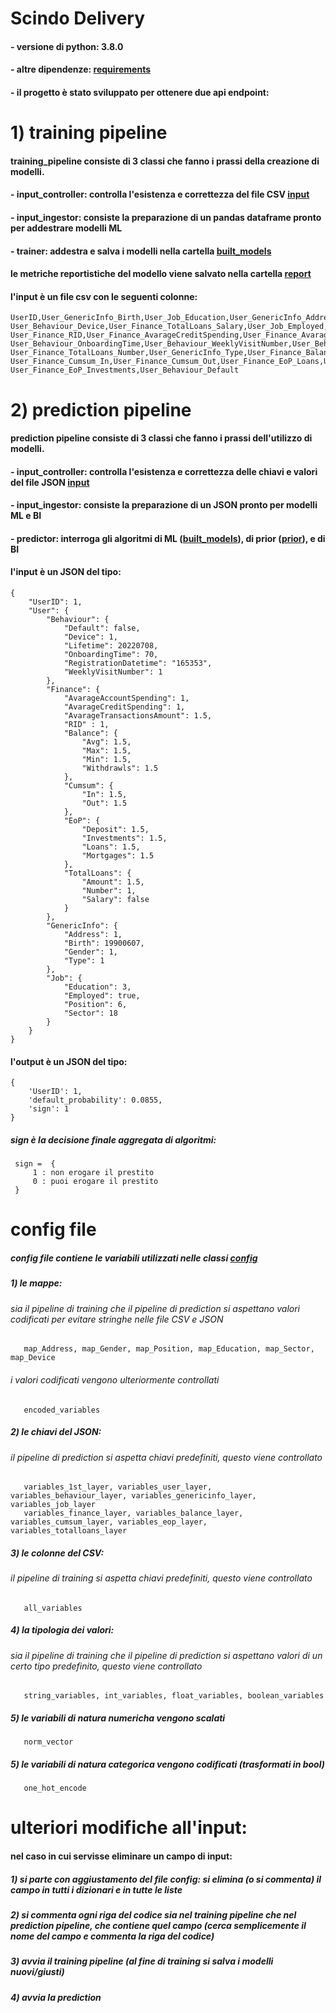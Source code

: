 # Scindo Delivery

#### - versione di python: 3.8.0
#### - altre dipendenze: [requirements](https://github.com/bizhanzahedi/scindo_final_delivery/blob/main/requirements.txt)
#### - il progetto è stato sviluppato per ottenere due api endpoint:

# 1) training pipeline

#### training_pipeline consiste di 3 classi che fanno i prassi della creazione di modelli.
####   - input_controller: controlla l'esistenza e correttezza del file CSV [input](https://github.com/bizhanzahedi/scindo_final_delivery/tree/main/input)
####   - input_ingestor: consiste la preparazione di un pandas dataframe pronto per addestrare modelli ML
####   - trainer: addestra e salva i modelli nella cartella [built_models](https://github.com/bizhanzahedi/scindo_final_delivery/tree/main/built_models)
####    le metriche reportistiche del modello viene salvato nella cartella [report](https://github.com/bizhanzahedi/scindo_final_delivery/tree/main/report) 
####    l'input è un file csv con le seguenti colonne:
    UserID,User_GenericInfo_Birth,User_Job_Education,User_GenericInfo_Address,User_Job_Position,User_GenericInfo_Gender,User_Job_Sector,
    User_Behaviour_Device,User_Finance_TotalLoans_Salary,User_Job_Employed,User_Finance_Balance_Withdrawls,User_Finance_AvarageAccountSpending,
    User_Finance_RID,User_Finance_AvarageCreditSpending,User_Finance_AvarageTransactionsAmount,User_Behaviour_RegistrationDatetime,
    User_Behaviour_OnboardingTime,User_Behaviour_WeeklyVisitNumber,User_Behaviour_Lifetime,User_Finance_TotalLoans_Amount,
    User_Finance_TotalLoans_Number,User_GenericInfo_Type,User_Finance_Balance_Min,User_Finance_Balance_Max,User_Finance_Balance_Avg,
    User_Finance_Cumsum_In,User_Finance_Cumsum_Out,User_Finance_EoP_Loans,User_Finance_EoP_Mortgages,User_Finance_EoP_Deposit,
    User_Finance_EoP_Investments,User_Behaviour_Default


# 2) prediction pipeline
#### prediction pipeline consiste di 3 classi che fanno i prassi dell'utilizzo di modelli.
####   - input_controller: controlla l'esistenza e correttezza delle chiavi e valori del file JSON [input](https://github.com/bizhanzahedi/scindo_final_delivery/tree/main/input)
####   - input_ingestor: consiste la preparazione di un JSON pronto per modelli ML e BI
####   - predictor: interroga gli algoritmi di ML ([built_models](https://github.com/bizhanzahedi/scindo_final_delivery/tree/main/built_models)), di prior ([prior](https://github.com/bizhanzahedi/scindo_final_delivery/tree/main/prior_default_probability_loans/output_model)), e di BI 

####    l'input è un JSON del tipo:
    {
        "UserID": 1,
        "User": {
            "Behaviour": {
                "Default": false,
                "Device": 1,
                "Lifetime": 20220708,
                "OnboardingTime": 70,
                "RegistrationDatetime": "165353",
                "WeeklyVisitNumber": 1
            },
            "Finance": {
                "AvarageAccountSpending": 1,
                "AvarageCreditSpending": 1,
                "AvarageTransactionsAmount": 1.5,
                "RID" : 1,
                "Balance": {
                    "Avg": 1.5,
                    "Max": 1.5,
                    "Min": 1.5,
                    "Withdrawls": 1.5
                },
                "Cumsum": {
                    "In": 1.5,
                    "Out": 1.5
                },
                "EoP": {
                    "Deposit": 1.5,
                    "Investments": 1.5,
                    "Loans": 1.5,
                    "Mortgages": 1.5
                },
                "TotalLoans": {
                    "Amount": 1.5,
                    "Number": 1,
                    "Salary": false
                }
            },
            "GenericInfo": {
                "Address": 1,
                "Birth": 19900607,
                "Gender": 1,
                "Type": 1
            },
            "Job": {
                "Education": 3,
                "Employed": true,
                "Position": 6,
                "Sector": 18
            }
        }
    }
####    l'output è un JSON del tipo:
    {
        'UserID': 1, 
        'default_probability': 0.0855, 
        'sign': 1
    }

##### sign è la decisione finale aggregata di algoritmi:
     sign =  {
         1 : non erogare il prestito
         0 : puoi erogare il prestito
     }

# config file
##### config file contiene le variabili utilizzati nelle classi [config](https://github.com/bizhanzahedi/scindo_final_delivery/blob/main/config.py)

##### 1) le mappe:
######   sia il pipeline di training che il pipeline di prediction si aspettano valori codificati per evitare stringhe nelle file CSV e JSON
       map_Address, map_Gender, map_Position, map_Education, map_Sector, map_Device
######   i valori codificati vengono ulteriormente controllati
       encoded_variables


##### 2) le chiavi del JSON:
######   il pipeline di prediction si aspetta chiavi predefiniti, questo viene controllato
       variables_1st_layer, variables_user_layer, variables_behaviour_layer, variables_genericinfo_layer, variables_job_layer
       variables_finance_layer, variables_balance_layer, variables_cumsum_layer, variables_eop_layer, variables_totalloans_layer

##### 3) le colonne del CSV:
######   il pipeline di training si aspetta chiavi predefiniti, questo viene controllato
       all_variables

##### 4) la tipologia dei valori:
######   sia il pipeline di training che il pipeline di prediction si aspettano valori di un certo tipo predefinito, questo viene controllato
       string_variables, int_variables, float_variables, boolean_variables

##### 5) le variabili di natura numericha vengono scalati
       norm_vector

##### 5) le variabili di natura categorica vengono codificati (trasformati in bool)
       one_hot_encode

# ulteriori modifiche all'input:
#### nel caso in cui servisse eliminare un campo di input:
##### 1) si parte con aggiustamento del file config: si elimina (o si commenta) il campo in tutti i dizionari e in tutte le liste
##### 2) si commenta ogni riga del codice sia nel training pipeline che nel prediction pipeline, che contiene quel campo (cerca semplicemente il nome del campo e commenta la riga del codice)
##### 3) avvia il training pipeline (al fine di training si salva i modelli nuovi/giusti)
##### 4) avvia la prediction
       
